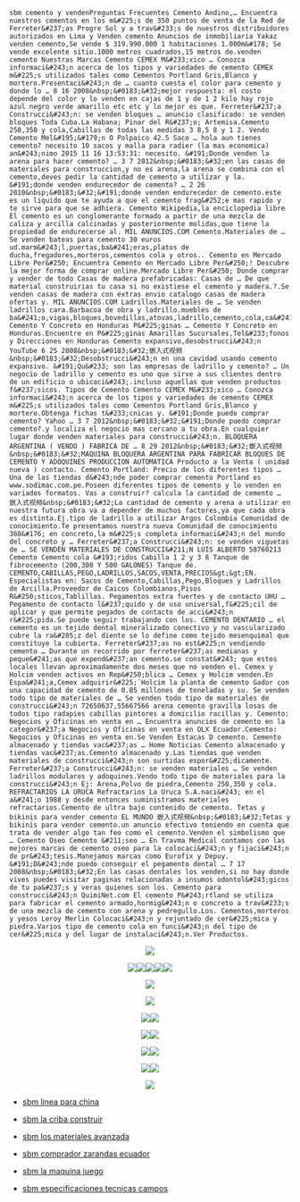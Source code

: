 
```
sbm cemento y vendenPreguntas Frecuentes Cemento Andino,… Encuentra nuestros cementos en los m&#225;s de 350 puntos de venta de la Red de Ferreter&#237;as Progre Sol y a trav&#233;s de nuestros distribuidores autorizados en Lima y Venden cemento Anuncios de inmobiliaria Yakaz venden cemento,Se vende $ 319.990.000 1 habitaciones 1.000m&#178; Se vende excelente sitio.1000 metros cuadrados,15 metros de.venden cemento Nuestras Marcas Cemento CEMEX M&#233;xico … Conozca informaci&#243;n acerca de los tipos y variedades de cemento CEMEX m&#225;s utilizados tales como Cementos Portland Gris,Blanco y mortero.Presentaci&#243;n de … cuanto cuesta el color para cemento y donde lo … 8 16 2008&nbsp;&#0183;&#32;mejor respuesta: el costo depende del color y lo venden en cajas de 1 y de 1 2 kilo hay rojo azul negro verde amarillo etc etc y lo mejor es que. Ferreter&#237;a Construcci&#243;n: se venden bloques … anuncio clasificado: se venden bloques Toda Cuba.La Habana; Pinar del R&#237;o; Artemisa.Cemento 250,350 y cola,Cabillas de todas las medidas 3 8,5 8 y 1 2. Vendo Cemento Mel&#195;&#179;n O Polpaico 42.5 Saco … hola aun tienes cemento? necesito 10 sacos y malla para radier (la mas economica) an&#243;nimo 2015 11 16 13:53:31: necesito. &#191;Donde venden la arena para hacer cemento? … 3 7 2012&nbsp;&#0183;&#32;en las casas de materiales para construccion,y no es arena,la arena se combina con el cemento,deves pedir la cantidad de cemento a utilizar y la. &#191;donde venden endurecedor de cemento? … 2 26 2010&nbsp;&#0183;&#32;&#191;donde venden endurecedor de cemento.este es un liquido que te ayuda a que el cemento frag&#252;e mas rapido y te sirve para que se adhiera. Cemento Wikipedia,la enciclopedia libre El cemento es un conglomerante formado a partir de una mezcla de caliza y arcilla calcinadas y posteriormente molidas,que tiene la propiedad de endurecerse al. MIL ANUNCIOS.COM Cemento.Materiales de … Se venden bateas para cemento 30 euros ud.marm&#243;l,puertas,ba&#241;eras,platos de ducha,fregadores,morteros,cementos cola y otros.. Cemento en Mercado Libre Per&#250; Encuentra Cemento en Mercado Libre Per&#250;! Descubre la mejor forma de comprar online.Mercado Libre Per&#250; Donde comprar y vender de todo Casas de madera prefabricadas: Casas de … De que material construirias tu casa si no existiese el cemento y madera.?.Se venden casas de madera con extras envio catalogo casas de madera ofertas y. MIL ANUNCIOS.COM Ladrillos.Materiales de … Se venden ladrillos cara.Barbacoa de obra y ladrillo.muebles de ba&#241;o,vigas,bloques,bovedillas,atovas,ladrillo,cemento,cola,ca&#241;izo. Cemento Y Concreto en Honduras P&#225;ginas … Cemento Y Concreto en Honduras.Encuentre en P&#225;ginas Amarillas Sucursales,Tel&#233;fonos y Direcciones en Honduras Cemento expansivo,desobstrucci&#243;n YouTube 6 25 2008&nbsp;&#0183;&#32;嵌入式视频&nbsp;&#0183;&#32;Desobstrucci&#243;n en una cavidad usando cemento expansivo. &#191;Qu&#233; son las empresas de ladrillo y cemento? … Un negocio de ladrillo y cemento es uno que sirve a sus clientes dentro de un edificio o ubicaci&#243;.incluso aquellas que venden productos f&#237;sicos. Tipos de Cemento Cemento CEMEX M&#233;xico … Conozca informaci&#243;n acerca de los tipos y variedades de cemento CEMEX m&#225;s utilizados tales como Cementos Portland Gris,Blanco y mortero.Obtenga fichas t&#233;cnicas y. &#191;Donde puedo comprar cemento? Yahoo … 3 7 2012&nbsp;&#0183;&#32;&#191;Donde puedo comprar cemento?.y localiza el negocio mas cercano a tu obra.En cualquier lugar donde venden materiales para construcci&#243;n. BLOQUERA ARGENTINA ( VENDO ) FABRICA DE … 8 29 2012&nbsp;&#0183;&#32;嵌入式视频&nbsp;&#0183;&#32;MAQUINA BLOQUERA ARGENTINA PARA FABRICAR BLOQUES DE CEMENTO Y ADOQUINES PRODUCCION AUTOMATICA Producto a la Venta ( unidad nueva ) contacto. Cemento Portland: Precio de los diferentes tipos … Una de las tiendas d&#243;nde poder comprar cemento Portland es www.sodimac.com.pe.Poseen diferentes tipos de cemento y lo venden en variados formatos. Vas a construir? calcula la cantidad de cemento … 嵌入式视频&nbsp;&#0183;&#32;La cantidad de cemento y arena a utilizar en nuestra futura obra va a depender de muchos factores,ya que cada obra es distinta.Ej.tipo de ladrillo a utilizar Argos Colombia Comunidad de conocimiento.Te presentamos nuestra nueva Comunidad de conocimiento 360&#176; en concreto,la m&#225;s completa informaci&#243;n del mundo del concreto y … Ferreter&#237;a Construcci&#243;n: se venden viguetas de … SE VENDEN MATERIALES DE CONSTRUCCI&#211;N LUIS ALBERTO 58760213 Cemento Cemento cola &#193;ridos Cabilla 1 2 y 3 8 Tanque de fibrocemento (200,300 Y 500 GALONES) Tanque de. CEMENTO,CABILLAS,PEGO,LADRILLOS,SACOS,VENTA,PRECIOS&gt;&gt;EN. Especialistas en: Sacos de Cemento,Cabillas,Pego,Bloques y Ladrillos de Arcilla.Proveedor de Caicos Colombianos,Pisos R&#250;sticos,Tablillas. Pegamentos extra fuertes y de contacto UHU … Pegamento de contacto l&#237;quido y de uso universal,f&#225;cil de aplicar y que permite pegados de contacto de acci&#243;n r&#225;pida.Se puede seguir trabajando con los. CEMENTO DENTARIO … el cemento es un tejido dental mineralizado conectivo y no vascularizado cubre la ra&#205;z del diente se lo define como tejido mesenquimal que constituye la cubierta. Ferreter&#237;as no est&#225;n vendiendo cemento … Durante un recorrido por ferreter&#237;as medianas y peque&#241;as que expend&#237;an cemento.se constat&#243; que estos locales llevan aproximadamente dos meses que no venden el. Cemex y Holcim venden activos en Rep&#250;blica … Cemex y Holcim venden.En Espa&#241;a,Cemex adquirir&#225;́ Holcim la planta de cemento Gador con una capacidad de cemento de 0.85 millones de toneladas y su. Se venden todo tipo de materiales de … Se venden todo tipo de materiales de construcci&#243;n 72650637,55667566 arena cemento gravilla losas de todos tipo radapies cabillas pintores a domicilio racillas y. Cemento: Negocios y Oficinas en venta en … Encuentra anuncios de cemento en la categor&#237;a Negocios y Oficinas en venta en OLX Ecuador.Cemento: Negocios y Oficinas en venta en.Se Venden Estacas D cemento. Cemento almacenado y tiendas vac&#237;as … Home Noticias Cemento almacenado y tiendas vac&#237;as.Cemento almacenado y.Las tiendas que venden materiales de construcci&#243;n son surtidas espor&#225;dicamente. Ferreter&#237;a Construcci&#243;n: se venden materiales … Se venden ladrillos modulares y adoquines.Vendo todo tipo de materiales para la construcci&#243;n Ej: Arena,Polvo de piedra,Cemento 250,350 y cola. REFRACTARIOS LA URUCA Refractarios La Uruca S.A.naci&#243; en el a&#241;o 1988 y desde entonces suministramos materiales refractarios.Cemento de ultra bajo contenido de cemento. Tetas y bikinis para vender cemento EL MUNDO 嵌入式视频&nbsp;&#0183;&#32;Tetas y bikinis para vender cemento.un anuncio efectivo teniendo en cuenta que trata de vender algo tan feo como el cemento.Venden el simbolismo que … Cemento Oseo Cemento &#211;seo … En Travma Medical contamos con las mejores marcas de cemento oseo para la colocaci&#243;n y fijaci&#243;n de pr&#243;tesis.Manejamos marcas como Eurofix y Depuy. &#191;D&#243;nde puedo conseguir el pegamento dental … 7 17 2008&nbsp;&#0183;&#32;En las casas dentales los venden,si no hay donde vives puedes visitar paginas relacionadas a insumos odontol&#243;gicos de tu pa&#237;s y veras quienes son los. Cemento para construcci&#243;n QuimiNet.com El cemento P&#243;rtland se utiliza para fabricar el cemento armado,hormig&#243;n o concreto a trav&#233;s de una mezcla de cemento con arena y pedregullo.Los. Cementos,morteros y yesos Leroy Merlin Colocaci&#243;n y rejuntado de cer&#225;mica y piedra.Varios tipo de cemento cola en funci&#243;n del tipo de cer&#225;mica y del lugar de instalaci&#243;n.Ver Productos. 
```

<div align="center">

<a href="https://es-crusher.shibang-china.com/github&k=sbm+cemento+y+venden"><img src="https://static.shibang-china.com/es/crusher/logo.jpg"></a>

<a href="https://es-crusher.shibang-china.com/github&k=sbm+cemento+y+venden"><img src="https://static.shibang-china.com/es/crusher/index.jpg"></a><a href="https://es-crusher.shibang-china.com/material.htmlgithub&k=sbm+cemento+y+venden"><img src="https://static.shibang-china.com/es/crusher/material.jpg"></a><a href="https://es-crusher.shibang-china.com/application.htmlgithub&k=sbm+cemento+y+venden"><img src="https://static.shibang-china.com/es/crusher/application.jpg"></a><a href="https://es-crusher.shibang-china.com/aboutus.htmlgithub&k=sbm+cemento+y+venden"><img src="https://static.shibang-china.com/es/crusher/aboutus.jpg"></a><a href="https://es-crusher.shibang-china.com/contact.htmlgithub&k=sbm+cemento+y+venden"><img src="https://static.shibang-china.com/es/crusher/contact.jpg"></a>

<a href="https://es-crusher.shibang-china.com/github&k=sbm+cemento+y+venden"><img src="https://static.shibang-china.com/es/crusher/banner.jpg"></a>

<a href="https://swt.shibang-china.com/github&k=sbm+cemento+y+venden"><img src="https://static.shibang-china.com/es/crusher/text.jpg"></a>

<a href="https://swt.shibang-china.com/github&k=sbm+cemento+y+venden"><img src="https://static.shibang-china.com/es/crusher/chat.jpg"></a><a href="https://es-crusher.shibang-china.com/contact.htmlgithub&k=sbm+cemento+y+venden"><img src="https://static.shibang-china.com/es/crusher/message.jpg"></a>

<a href="https://es-crusher.shibang-china.com/products/pe.htmlgithub&k=sbm+cemento+y+venden"><img src="https://static.shibang-china.com/es/crusher/pe.jpg"></a><a href="https://es-crusher.shibang-china.com/products/pf.htmlgithub&k=sbm+cemento+y+venden"><img src="https://static.shibang-china.com/es/crusher/pf.jpg"></a>

<a href="https://es-crusher.shibang-china.com/products/hpt.htmlgithub&k=sbm+cemento+y+venden"><img src="https://static.shibang-china.com/es/crusher/hpt.jpg"></a><a href="https://es-crusher.shibang-china.com/products/vsi.htmlgithub&k=sbm+cemento+y+venden"><img src="https://static.shibang-china.com/es/crusher/vsi.jpg"></a>

<a href="https://es-crusher.shibang-china.com/products/klv.htmlgithub&k=sbm+cemento+y+venden"><img src="https://static.shibang-china.com/es/crusher/klv.jpg"></a><a href="https://es-crusher.shibang-china.com/products/portable.htmlgithub&k=sbm+cemento+y+venden"><img src="https://static.shibang-china.com/es/crusher/portable.jpg"></a>

<a href="https://swt.shibang-china.com/github&k=sbm+cemento+y+venden"><img src="https://static.shibang-china.com/es/crusher/case.jpg"></a>

</div>


* [sbm linea para china](sbm%20linea%20para%20china.md)

* [sbm la criba construir](sbm%20la%20criba%20construir.md)

* [sbm los materiales avanzada](sbm%20los%20materiales%20avanzada.md)

* [sbm comprador zarandas ecuador](sbm%20comprador%20zarandas%20ecuador.md)

* [sbm la maquina juego](sbm%20la%20maquina%20juego.md)

* [sbm especificaciones tecnicas campos](sbm%20especificaciones%20tecnicas%20campos.md)